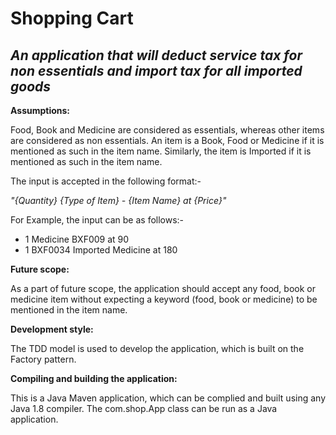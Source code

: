# Shopping Cart

## *An application that will deduct service tax for non essentials and import tax for all imported goods*

__Assumptions:__

Food, Book and Medicine are considered as essentials, whereas other items are considered as non essentials. An item is a Book, Food or Medicine if it is mentioned as such in the item name. Similarly, the item is Imported if it is mentioned as such in the item name. 


The input is accepted in the following format:- 


*"{Quantity} {Type of Item} - {Item Name} at {Price}"*

For Example, the input can be as follows:-
- 1 Medicine BXF009 at 90
- 1 BXF0034 Imported Medicine at 180


__Future scope:__

As a part of future scope, the application should accept any food, book or medicine item without expecting a keyword (food, book or medicine) to be mentioned in the item name. 


__Development style:__

The TDD model is used to develop the application, which is built on the Factory pattern.


__Compiling and building the application:__

This is a Java Maven application, which can be complied and built using any Java 1.8 compiler. The com.shop.App class can be run as a Java application.
